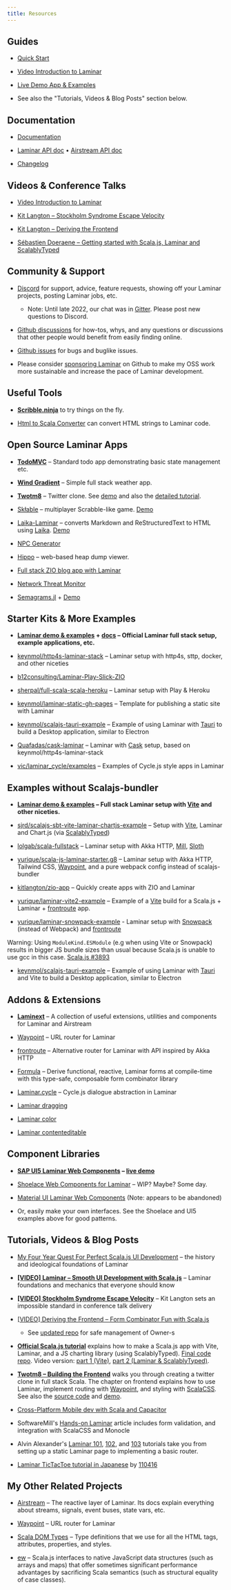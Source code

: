 ```yaml
---
title: Resources
---
```




## Guides

* [Quick Start](https://laminar.dev/quick-start)

* [Video Introduction to Laminar](https://www.youtube.com/watch?v=L_AHCkl6L-Q)

* [Live Demo App & Examples](https://demo.laminar.dev)

* See also the "Tutorials, Videos & Blog Posts" section below.



## Documentation

* [Documentation](https://laminar.dev/documentation)

* [Laminar API doc](https://javadoc.io/doc/com.raquo/laminar_sjs1_3/latest/com/raquo/laminar/index.html) • [Airstream API doc](https://javadoc.io/doc/com.raquo/airstream_sjs1_3/latest/index.html)

* [Changelog](https://github.com/raquo/Laminar/blob/master/CHANGELOG.md)



## Videos & Conference Talks

* [Video Introduction to Laminar](https://www.youtube.com/watch?v=L_AHCkl6L-Q)

* [Kit Langton – Stockholm Syndrome Escape Velocity](https://www.youtube.com/watch?v=kLZr87CGY-U)

* [Kit Langton – Deriving the Frontend](https://www.youtube.com/watch?v=JHriftPO62I)

* [Sébastien Doeraene – Getting started with Scala.js, Laminar and ScalablyTyped](https://www.youtube.com/watch?v=UePrOa_1Am8)


## Community & Support

* [Discord](https://discord.gg/JTrUxhq7sj) for support, advice, feature requests, showing off your Laminar projects, posting Laminar jobs, etc.

  * Note: Until late 2022, our chat was in [Gitter](https://gitter.im/Laminar_/Lobby). Please post new questions to Discord.

* [Github discussions](https://github.com/raquo/laminar/discussions) for how-tos, whys, and any questions or discussions that other people would benefit from easily finding online.

* [Github issues](https://github.com/raquo/laminar/issues) for bugs and buglike issues.

* Please consider [sponsoring Laminar](https://github.com/sponsors/raquo) on Github to make my OSS work more sustainable and increase the pace of Laminar development.



## Useful Tools

* **[Scribble.ninja](https://scribble.ninja/)** to try things on the fly.

* [Html to Scala Converter](https://simerplaha.github.io/html-to-scala-converter/) can convert HTML strings to Laminar code.



## Open Source Laminar Apps

* **[TodoMVC](https://demo.laminar.dev/app/apps/todomvc)** – Standard todo app demonstrating basic state management etc.

* **[Wind Gradient](https://demo.laminar.dev/app/weather/gradient/squamish)** – Simple full stack weather app.

* **[Twotm8](https://github.com/keynmol/twotm8)** – Twitter clone. See [demo](https://twotm8-web.fly.dev/login) and also the [detailed tutorial](https://blog.indoorvivants.com/2022-03-07-twotm8-part-5-building-the-frontend).

* [Skłable](https://github.com/przemekd/sklable) – multiplayer Scrabble-like game. [Demo](https://sk%C5%82able.pl)

* [Laika-Laminar](https://github.com/i10416/laika-laminar) – converts Markdown and ReStructuredText to HTML using [Laika](https://planet42.github.io/Laika/). [Demo](https://i10416.github.io/demo/)

* [NPC Generator](https://gitlab.com/scala-js-games/npc-generator/)

* [Hippo](https://github.com/indoorvivants/hippo) – web-based heap dump viewer.

* [Full stack ZIO blog app with Laminar](https://github.com/kyledinh/zio-blogapp)

* [Network Threat Monitor](https://github.com/alexeybi/threat-monitor)

* [Semagrams.jl](https://github.com/algebraicjulia/Semagrams.jl) + [Demo](https://semagrams.algebraicjulia.org/apps/dwd/index.html)



## Starter Kits & More Examples

* **[Laminar demo & examples](https://demo.laminar.dev) + [docs](https://github.com/raquo/laminar-full-stack-demo/) – Official Laminar full stack setup, example applications, etc.**

* [keynmol/http4s-laminar-stack](https://github.com/keynmol/http4s-laminar-stack) – Laminar setup with http4s, sttp, docker, and other niceties

* [b12consulting/Laminar-Play-Slick-ZIO](https://github.com/b12consulting/Laminar-Play-Slick-ZIO)

* [sherpal/full-scala-scala-heroku](https://github.com/sherpal/full-scala-scala-heroku) – Laminar setup with Play & Heroku

* [keynmol/laminar-static-gh-pages](https://github.com/keynmol/laminar-static-gh-pages/) – Template for publishing a static site with Laminar

* [keynmol/scalajs-tauri-example](https://github.com/keynmol/scalajs-tauri-example) – Example of using Laminar with [Tauri](https://tauri.studio/) to build a Desktop application, similar to Electron

* [Quafadas/cask-laminar](https://github.com/Quafadas/cask-laminar) – Laminar with [Cask](https://com-lihaoyi.github.io/cask/) setup, based on keynmol/http4s-laminar-stack

* [vic/laminar_cycle/examples](https://github.com/vic/laminar_cycle/tree/master/examples) – Examples of Cycle.js style apps in Laminar



## Examples without Scalajs-bundler

* **[Laminar demo & examples](https://demo.laminar.dev) – Full stack Laminar setup with [Vite](https://vitejs.dev/) and other niceties.**

* [sjrd/scalajs-sbt-vite-laminar-chartjs-example](https://github.com/sjrd/scalajs-sbt-vite-laminar-chartjs-example) – Setup with [Vite](https://vitejs.dev/), Laminar and Chart.js (via [ScalablyTyped](https://scalablytyped.org/docs/readme.html))

* [lolgab/scala-fullstack](https://github.com/lolgab/scala-fullstack) – Laminar setup with Akka HTTP, [Mill](https://github.com/lihaoyi/mill), [Sloth](https://github.com/cornerman/sloth)

* [yurique/scala-js-laminar-starter.g8](https://github.com/yurique/scala-js-laminar-starter.g8) – Laminar setup with Akka HTTP, Tailwind CSS, [Waypoint](https://github.com/raquo/Waypoint/), and a pure webpack config instead of scalajs-bundler 

* [kitlangton/zio-app](https://github.com/kitlangton/zio-app) – Quickly create apps with ZIO and Laminar

* [yurique/laminar-vite2-example](https://github.com/yurique/laminar-vite2-example) – Example of a [Vite](https://vitejs.dev/) build for a Scala.js + Laminar + [frontroute](https://github.com/tulz-app/frontroute/) app.

* [yurique/laminar-snowpack-example](https://github.com/yurique/laminar-snowpack-example) - Laminar setup with [Snowpack](https://www.snowpack.dev/) (instead of Webpack) and [frontroute](https://github.com/tulz-app/frontroute)

Warning: Using `ModuleKind.ESModule` (e.g when using Vite or Snowpack) results in bigger JS bundle sizes than usual because Scala.js is unable to use gcc in this case. [Scala.js #3893](https://github.com/scala-js/scala-js/issues/3893)

* [keynmol/scalajs-tauri-example](https://github.com/keynmol/scalajs-tauri-example) – Example of using Laminar with [Tauri](https://tauri.studio/) and Vite to build a Desktop application, similar to Electron


## Addons & Extensions

* **[Laminext](https://laminext.dev/)** – A collection of useful extensions, utilities and components for Laminar and Airstream

* [Waypoint](https://github.com/raquo/Waypoint) – URL router for Laminar

* [frontroute](https://github.com/tulz-app/frontroute) – Alternative router for Laminar with API inspired by Akka HTTP

* [Formula](https://github.com/kitlangton/formula) – Derive functional, reactive, Laminar forms at compile-time with this type-safe, composable form combinator library

* [Laminar.cycle](https://github.com/vic/laminar_cycle) – Cycle.js dialogue abstraction in Laminar

* [Laminar dragging](https://github.com/blue-pitaya/laminar-dragging)

* [Laminar color](https://github.com/blue-pitaya/laminar-color)

* [Laminar contenteditable](https://github.com/blue-pitaya/laminar-contenteditable)



## Component Libraries

* **[SAP UI5 Laminar Web Components](https://github.com/sherpal/LaminarSAPUI5Bindings) – [live demo](https://sherpal.github.io/laminar-ui5-demo/)**

* [Shoelace Web Components for Laminar](https://demo.laminar.dev/app/integrations/web-components/shoelace) – WIP? Maybe? Some day.

* [Material UI Laminar Web Components](https://github.com/uosis/laminar-web-components) (Note: appears to be abandoned)

* Or, easily make your own interfaces. See the Shoelace and UI5 examples above for good patterns.



## Tutorials, Videos & Blog Posts

* [My Four Year Quest For Perfect Scala.js UI Development](https://dev.to/raquo/my-four-year-quest-for-perfect-scala-js-ui-development-b9a) – the history and ideological foundations of Laminar

* **[[VIDEO] Laminar – Smooth UI Development with Scala.js](https://www.youtube.com/watch?v=L_AHCkl6L-Q)** – Laminar foundations and mechanics that everyone should know

* **[[VIDEO] Stockholm Syndrome Escape Velocity](https://www.youtube.com/watch?v=kLZr87CGY-U)** – Kit Langton sets an impossible standard in conference talk delivery

* [[VIDEO] Deriving the Frontend – Form Combinator Fun with Scala.js](https://www.youtube.com/watch?v=JHriftPO62I)

  * See [updated repo](https://github.com/kitlangton/formula) for safe management of Owner-s

* **[Official Scala.js tutorial](https://www.scala-js.org/doc/tutorial/)** explains how to make a Scala.js app with Vite, Laminar, and a JS charting library (using ScalablyTyped). [Final code repo](https://github.com/sjrd/scalajs-sbt-vite-laminar-chartjs-example). Video version: [part 1 (Vite)](https://www.youtube.com/watch?v=dv7fPmgFTNA), [part 2 (Laminar & ScalablyTyped)](https://www.youtube.com/watch?v=UePrOa_1Am8).

* **[Twotm8 – Building the Frontend](https://blog.indoorvivants.com/2022-03-07-twotm8-part-5-building-the-frontend)** walks you through creating a twitter clone in full stack Scala. The chapter on frontend explains how to use Laminar, implement routing with [Waypoint](https://github.com/raquo/waypoint), and styling with [ScalaCSS](https://github.com/japgolly/scalacss). See also the [source code](https://github.com/keynmol/twotm8) and [demo](https://twotm8-web.fly.dev/login).

* [Cross-Platform Mobile dev with Scala and Capacitor](https://medium.com/geekculture/cross-platform-mobile-dev-with-scala-and-capacitor-54e69b62b50c)

* SoftwareMill's [Hands-on Laminar](https://blog.softwaremill.com/hands-on-laminar-354ddcc536a9?gi=167c9cdb6442) article includes form validation, and integration with ScalaCSS and Monocle

* Alvin Alexander's [Laminar 101](https://alvinalexander.com/scala/laminar-101-hello-world-example-static/), [102](https://alvinalexander.com/scala/laminar-102-reactive-hello-world-example/), and [103](https://alvinalexander.com/scala/laminar-103-reactive-routing-example/) tutorials take you from setting up a static Laminar page to implementing a basic router.

* [Laminar TicTacToe tutorial in Japanese](https://zenn.dev/110416/articles/21ff164361b49b) by [110416](https://twitter.com/by110416)



## My Other Related Projects

* [Airstream](https://github.com/raquo/Airstream/) – The reactive layer of Laminar. Its docs explain everything about streams, signals, event buses, state vars, etc.

* [Waypoint](https://github.com/raquo/Waypoint) – URL router for Laminar

* [Scala DOM Types](https://github.com/raquo/scala-dom-types) – Type definitions that we use for all the HTML tags, attributes, properties, and styles.

* [ew](https://github.com/raquo/ew) – Scala.js interfaces to native JavaScript data structures (such as arrays and maps) that offer sometimes significant performance advantages by sacrificing Scala semantics (such as structural equality of case classes).
